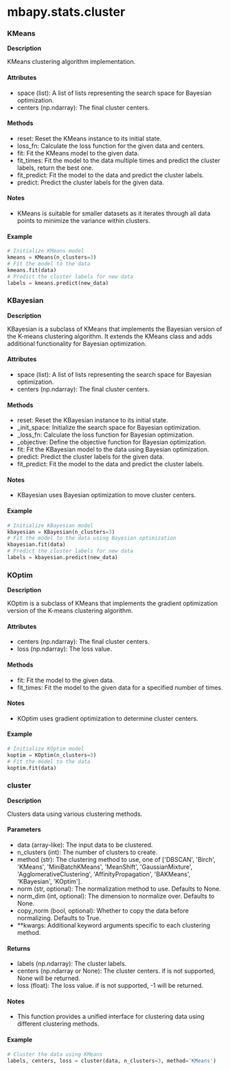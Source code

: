 # mbapy.stats.cluster

### KMeans
**Description**

KMeans clustering algorithm implementation.

#### Attributes
- space (list): A list of lists representing the search space for Bayesian optimization.
- centers (np.ndarray): The final cluster centers.

#### Methods
- reset: Reset the KMeans instance to its initial state.
- loss_fn: Calculate the loss function for the given data and centers.
- fit: Fit the KMeans model to the given data.
- fit_times: Fit the model to the data multiple times and predict the cluster labels, return the best one.
- fit_predict: Fit the model to the data and predict the cluster labels.
- predict: Predict the cluster labels for the given data.

#### Notes
- KMeans is suitable for smaller datasets as it iterates through all data points to minimize the variance within clusters.

#### Example
```python
# Initialize KMeans model
kmeans = KMeans(n_clusters=3)
# Fit the model to the data
kmeans.fit(data)
# Predict the cluster labels for new data
labels = kmeans.predict(new_data)
```

### KBayesian
**Description**

KBayesian is a subclass of KMeans that implements the Bayesian version of the K-means clustering algorithm. It extends the KMeans class and adds additional functionality for Bayesian optimization.

#### Attributes
- space (list): A list of lists representing the search space for Bayesian optimization.
- centers (np.ndarray): The final cluster centers.

#### Methods
- reset: Reset the KBayesian instance to its initial state.
- _init_space: Initialize the search space for Bayesian optimization.
- _loss_fn: Calculate the loss function for Bayesian optimization.
- _objective: Define the objective function for Bayesian optimization.
- fit: Fit the KBayesian model to the data using Bayesian optimization.
- predict: Predict the cluster labels for the given data.
- fit_predict: Fit the model to the data and predict the cluster labels.

#### Notes
- KBayesian uses Bayesian optimization to move cluster centers.

#### Example
```python
# Initialize KBayesian model
kbayesian = KBayesian(n_clusters=3)
# Fit the model to the data using Bayesian optimization
kbayesian.fit(data)
# Predict the cluster labels for new data
labels = kbayesian.predict(new_data)
```

### KOptim
**Description**

KOptim is a subclass of KMeans that implements the gradient optimization version of the K-means clustering algorithm.

#### Attributes
- centers (np.ndarray): The final cluster centers.
- loss (np.ndarray): The loss value.

#### Methods
- fit: Fit the model to the given data.
- fit_times: Fit the model to the given data for a specified number of times.

#### Notes
- KOptim uses gradient optimization to determine cluster centers.

#### Example
```python
# Initialize KOptim model
koptim = KOptim(n_clusters=3)
# Fit the model to the data
koptim.fit(data)
```

### cluster
**Description**

Clusters data using various clustering methods.

#### Parameters
- data (array-like): The input data to be clustered.
- n_clusters (int): The number of clusters to create.
- method (str): The clustering method to use, one of ['DBSCAN', 'Birch', 'KMeans', 'MiniBatchKMeans', 'MeanShift', 'GaussianMixture', 'AgglomerativeClustering', 'AffinityPropagation', 'BAKMeans', 'KBayesian', 'KOptim'].
- norm (str, optional): The normalization method to use. Defaults to None.
- norm_dim (int, optional): The dimension to normalize over. Defaults to None.
- copy_norm (bool, optional): Whether to copy the data before normalizing. Defaults to True.
- **kwargs: Additional keyword arguments specific to each clustering method.

#### Returns
- labels (np.ndarray): The cluster labels.
- centers (np.ndarray or None): The cluster centers. if is not supported, None will be returned.
- loss (float): The loss value. if is not supported, -1 will be returned.

#### Notes
- This function provides a unified interface for clustering data using different clustering methods.

#### Example
```python
# Cluster the data using KMeans
labels, centers, loss = cluster(data, n_clusters=3, method='KMeans')
```